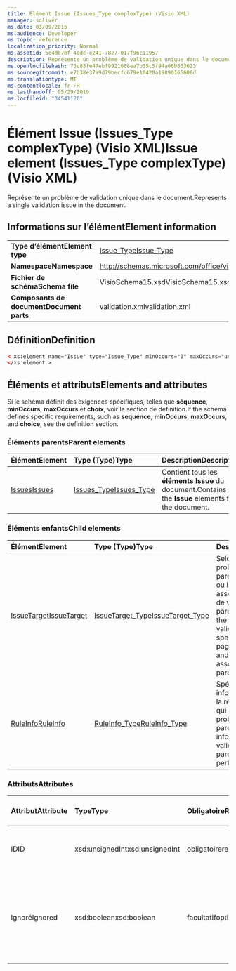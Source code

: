 ```yaml
---
title: Élément Issue (Issues_Type complexType) (Visio XML)
manager: soliver
ms.date: 03/09/2015
ms.audience: Developer
ms.topic: reference
localization_priority: Normal
ms.assetid: 5c4d07bf-4edc-e241-7827-017f96c11957
description: Représente un problème de validation unique dans le document.
ms.openlocfilehash: 73c83fe47ebf9921686ea7b35c5f94a06b803623
ms.sourcegitcommit: e7b38e37a9d79becfd679e10420a19890165606d
ms.translationtype: MT
ms.contentlocale: fr-FR
ms.lasthandoff: 05/29/2019
ms.locfileid: "34541126"
---
```

# <a name="issue-element-issues_type-complextype-visio-xml"></a><span data-ttu-id="8bed1-103">Élément Issue (Issues_Type complexType) (Visio XML)</span><span class="sxs-lookup"><span data-stu-id="8bed1-103">Issue element (Issues_Type complexType) (Visio XML)</span></span>

<span data-ttu-id="8bed1-104">Représente un problème de validation unique dans le document.</span><span class="sxs-lookup"><span data-stu-id="8bed1-104">Represents a single validation issue in the document.</span></span>
  
## <a name="element-information"></a><span data-ttu-id="8bed1-105">Informations sur l’élément</span><span class="sxs-lookup"><span data-stu-id="8bed1-105">Element information</span></span>

|||
|:-----|:-----|
|<span data-ttu-id="8bed1-106">**Type d’élément**</span><span class="sxs-lookup"><span data-stu-id="8bed1-106">**Element type**</span></span> <br/> |[<span data-ttu-id="8bed1-107">Issue_Type</span><span class="sxs-lookup"><span data-stu-id="8bed1-107">Issue_Type</span></span>](issue_type-complextypevisio-xml.md) <br/> |
|<span data-ttu-id="8bed1-108">**Namespace**</span><span class="sxs-lookup"><span data-stu-id="8bed1-108">**Namespace**</span></span> <br/> |http://schemas.microsoft.com/office/visio/2012/main  <br/> |
|<span data-ttu-id="8bed1-109">**Fichier de schéma**</span><span class="sxs-lookup"><span data-stu-id="8bed1-109">**Schema file**</span></span> <br/> |<span data-ttu-id="8bed1-110">VisioSchema15.xsd</span><span class="sxs-lookup"><span data-stu-id="8bed1-110">VisioSchema15.xsd</span></span>  <br/> |
|<span data-ttu-id="8bed1-111">**Composants de document**</span><span class="sxs-lookup"><span data-stu-id="8bed1-111">**Document parts**</span></span> <br/> |<span data-ttu-id="8bed1-112">validation.xml</span><span class="sxs-lookup"><span data-stu-id="8bed1-112">validation.xml</span></span>  <br/> |
   
## <a name="definition"></a><span data-ttu-id="8bed1-113">Définition</span><span class="sxs-lookup"><span data-stu-id="8bed1-113">Definition</span></span>

```XML
< xs:element name="Issue" type="Issue_Type" minOccurs="0" maxOccurs="unbounded" >
</xs:element >
```

## <a name="elements-and-attributes"></a><span data-ttu-id="8bed1-114">Éléments et attributs</span><span class="sxs-lookup"><span data-stu-id="8bed1-114">Elements and attributes</span></span>

<span data-ttu-id="8bed1-115">Si le schéma définit des exigences spécifiques, telles que **séquence**, **minOccurs**, **maxOccurs** et **choix**, voir la section de définition.</span><span class="sxs-lookup"><span data-stu-id="8bed1-115">If the schema defines specific requirements, such as **sequence**, **minOccurs**, **maxOccurs**, and **choice**, see the definition section.</span></span> 
  
### <a name="parent-elements"></a><span data-ttu-id="8bed1-116">Éléments parents</span><span class="sxs-lookup"><span data-stu-id="8bed1-116">Parent elements</span></span>

|<span data-ttu-id="8bed1-117">**Élément**</span><span class="sxs-lookup"><span data-stu-id="8bed1-117">**Element**</span></span>|<span data-ttu-id="8bed1-118">**Type (Type)**</span><span class="sxs-lookup"><span data-stu-id="8bed1-118">**Type**</span></span>|<span data-ttu-id="8bed1-119">**Description**</span><span class="sxs-lookup"><span data-stu-id="8bed1-119">**Description**</span></span>|
|:-----|:-----|:-----|
|[<span data-ttu-id="8bed1-120">Issues</span><span class="sxs-lookup"><span data-stu-id="8bed1-120">Issues</span></span>](issues-element-validation_type-complextypevisio-xml.md) <br/> |[<span data-ttu-id="8bed1-121">Issues_Type</span><span class="sxs-lookup"><span data-stu-id="8bed1-121">Issues_Type</span></span>](issues_type-complextypevisio-xml.md) <br/> |<span data-ttu-id="8bed1-122">Contient tous les **éléments Issue** du document.</span><span class="sxs-lookup"><span data-stu-id="8bed1-122">Contains all the **Issue** elements for the document.</span></span>  <br/> |
   
### <a name="child-elements"></a><span data-ttu-id="8bed1-123">Éléments enfants</span><span class="sxs-lookup"><span data-stu-id="8bed1-123">Child elements</span></span>

|<span data-ttu-id="8bed1-124">**Élément**</span><span class="sxs-lookup"><span data-stu-id="8bed1-124">**Element**</span></span>|<span data-ttu-id="8bed1-125">**Type (Type)**</span><span class="sxs-lookup"><span data-stu-id="8bed1-125">**Type**</span></span>|<span data-ttu-id="8bed1-126">**Description**</span><span class="sxs-lookup"><span data-stu-id="8bed1-126">**Description**</span></span>|
|:-----|:-----|:-----|
|[<span data-ttu-id="8bed1-127">IssueTarget</span><span class="sxs-lookup"><span data-stu-id="8bed1-127">IssueTarget</span></span>](issuetarget-element-issue_type-complextypevisio-xml.md) <br/> |[<span data-ttu-id="8bed1-128">IssueTarget_Type</span><span class="sxs-lookup"><span data-stu-id="8bed1-128">IssueTarget_Type</span></span>](issuetarget_type-complextypevisio-xml.md) <br/> |<span data-ttu-id="8bed1-129">Selon la cible du problème de validation parent, spécifie la page, ou la page et la forme, associées au problème de validation parent.</span><span class="sxs-lookup"><span data-stu-id="8bed1-129">Depending on the target of the parent validation issue, specifies either the page, or both the page and the shape, associated with the parent validation issue.</span></span>  <br/> |
|[<span data-ttu-id="8bed1-130">RuleInfo</span><span class="sxs-lookup"><span data-stu-id="8bed1-130">RuleInfo</span></span>](ruleinfo-element-issue_type-complextypevisio-xml.md) <br/> |[<span data-ttu-id="8bed1-131">RuleInfo_Type</span><span class="sxs-lookup"><span data-stu-id="8bed1-131">RuleInfo_Type</span></span>](ruleinfo_type-complextypevisio-xml.md) <br/> |<span data-ttu-id="8bed1-132">Spécifie les informations relatives à la règle de validation à qui appartient le problème de validation parent.</span><span class="sxs-lookup"><span data-stu-id="8bed1-132">Specifies information about the validation rule that the parent validation issue pertains to.</span></span>  <br/> |
   
### <a name="attributes"></a><span data-ttu-id="8bed1-133">Attributs</span><span class="sxs-lookup"><span data-stu-id="8bed1-133">Attributes</span></span>

|<span data-ttu-id="8bed1-134">**Attribut**</span><span class="sxs-lookup"><span data-stu-id="8bed1-134">**Attribute**</span></span>|<span data-ttu-id="8bed1-135">**Type**</span><span class="sxs-lookup"><span data-stu-id="8bed1-135">**Type**</span></span>|<span data-ttu-id="8bed1-136">**Obligatoire**</span><span class="sxs-lookup"><span data-stu-id="8bed1-136">**Required**</span></span>|<span data-ttu-id="8bed1-137">**Description**</span><span class="sxs-lookup"><span data-stu-id="8bed1-137">**Description**</span></span>|<span data-ttu-id="8bed1-138">**Valeurs possibles**</span><span class="sxs-lookup"><span data-stu-id="8bed1-138">**Possible values**</span></span>|
|:-----|:-----|:-----|:-----|:-----|
|<span data-ttu-id="8bed1-139">ID</span><span class="sxs-lookup"><span data-stu-id="8bed1-139">ID</span></span>  <br/> |<span data-ttu-id="8bed1-140">xsd:unsignedInt</span><span class="sxs-lookup"><span data-stu-id="8bed1-140">xsd:unsignedInt</span></span>  <br/> |<span data-ttu-id="8bed1-141">obligatoire</span><span class="sxs-lookup"><span data-stu-id="8bed1-141">required</span></span>  <br/> |<span data-ttu-id="8bed1-142">Spécifie l’identificateur unique du problème de validation.</span><span class="sxs-lookup"><span data-stu-id="8bed1-142">Specifies the unique identifier of the validation issue.</span></span>  <br/> |<span data-ttu-id="8bed1-143">Valeurs du type xsd:unsignedInt.</span><span class="sxs-lookup"><span data-stu-id="8bed1-143">Values of the xsd:unsignedInt type.</span></span>  <br/> |
|<span data-ttu-id="8bed1-144">Ignoré</span><span class="sxs-lookup"><span data-stu-id="8bed1-144">Ignored</span></span>  <br/> |<span data-ttu-id="8bed1-145">xsd:boolean</span><span class="sxs-lookup"><span data-stu-id="8bed1-145">xsd:boolean</span></span>  <br/> |<span data-ttu-id="8bed1-146">facultatif</span><span class="sxs-lookup"><span data-stu-id="8bed1-146">optional</span></span>  <br/> |<span data-ttu-id="8bed1-147">Spécifie les informations relatives à la règle de validation à qui appartient le problème de validation parent.</span><span class="sxs-lookup"><span data-stu-id="8bed1-147">Specifies information about the validation rule that the parent validation issue pertains to.</span></span>  <br/> |<span data-ttu-id="8bed1-148">Valeurs du type xsd:boolean.</span><span class="sxs-lookup"><span data-stu-id="8bed1-148">Values of the xsd:boolean type.</span></span>  <br/> |
   

